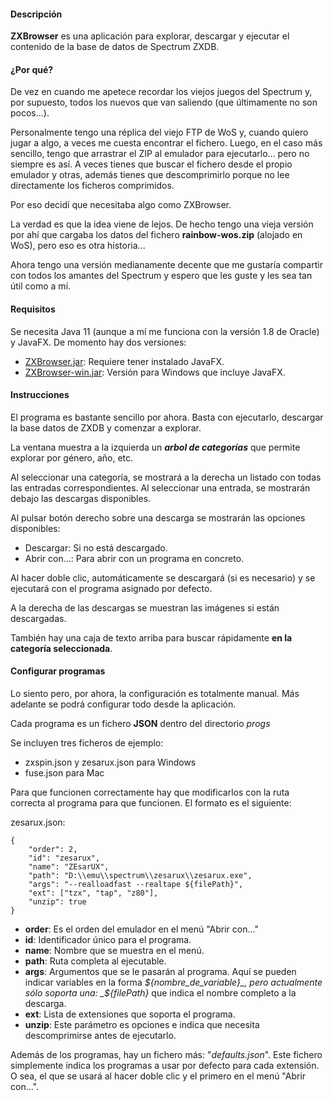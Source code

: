 #### Descripción
**ZXBrowser** es una aplicación para explorar, descargar y ejecutar el contenido de la base de datos de Spectrum ZXDB.

#### ¿Por qué?
De vez en cuando me apetece recordar los viejos juegos del Spectrum y, por supuesto, todos los nuevos que van saliendo
(que últimamente no son pocos...).

Personalmente tengo una réplica del viejo FTP de WoS y, cuando quiero jugar a algo, a
veces me cuesta encontrar el fichero. Luego, en el caso más sencillo, tengo que arrastrar el ZIP al emulador para
ejecutarlo... pero no siempre es así. A veces tienes que buscar el fichero desde el propio emulador y otras, además
tienes que descomprimirlo porque no lee directamente los ficheros comprimidos.

Por eso decidí que necesitaba algo como ZXBrowser.

La verdad es que la idea viene de lejos. De hecho tengo una vieja versión por ahí que cargaba los datos del fichero
**rainbow-wos.zip** (alojado en WoS), pero eso es otra historia...

Ahora tengo una versión medianamente decente que me gustaría compartir con todos los amantes del Spectrum y espero que
les guste y les sea tan útil como a mí.

#### Requisitos
Se necesita Java 11 (aunque a mí me funciona con la versión 1.8 de Oracle) y JavaFX.
De momento hay dos versiones:
- [ZXBrowser.jar](https://github.com/area51bis/zxbrowser/blob/main/bin/ZXBrowser.zip): Requiere tener instalado JavaFX.
- [ZXBrowser-win.jar](https://github.com/area51bis/zxbrowser/blob/main/bin/ZXBrowser-win.zip): Versión para Windows que incluye JavaFX.

#### Instrucciones
El programa es bastante sencillo por ahora. Basta con ejecutarlo, descargar la base datos de ZXDB y comenzar a explorar.

La ventana muestra a la izquierda un _**arbol de categorías**_ que permite explorar por género, año, etc.

Al seleccionar una categoría, se mostrará a la derecha un listado con todas las entradas correspondientes. Al
seleccionar una entrada, se mostrarán debajo las descargas disponibles.

Al pulsar botón derecho sobre una descarga se mostrarán las opciones disponibles:
- Descargar: Si no está descargado.
- Abrir con...: Para abrir con un programa en concreto.

Al hacer doble clic, automáticamente se descargará (si es necesario) y se ejecutará con el programa asignado por
defecto.

A la derecha de las descargas se muestran las imágenes si están descargadas.

También hay una caja de texto arriba para buscar rápidamente **en la categoría seleccionada**.

#### Configurar programas
Lo siento pero, por ahora, la configuración es totalmente manual. Más adelante se podrá configurar todo desde la
aplicación.

Cada programa es un fichero **JSON** dentro del directorio _progs_

Se incluyen tres ficheros de ejemplo:
- zxspin.json y zesarux.json para Windows
- fuse.json para Mac

Para que funcionen correctamente hay que modificarlos con la ruta correcta al programa para que funcionen. El formato es
el siguiente: 

zesarux.json:
```
{
    "order": 2,
    "id": "zesarux",
    "name": "ZEsarUX",
    "path": "D:\\emu\\spectrum\\zesarux\\zesarux.exe",
    "args": "--realloadfast --realtape ${filePath}",
    "ext": ["tzx", "tap", "z80"],
    "unzip": true
}
```
- **order**: Es el orden del emulador en el menú "Abrir con..."
- **id**: Identificador único para el programa.
- **name**: Nombre que se muestra en el menú.
- **path**: Ruta completa al ejecutable.
- **args**: Argumentos que se le pasarán al programa. Aquí se pueden indicar variables en la forma _${nombre_de_variable}_,
    pero actualmente sólo soporta una: _${filePath}_ que indica el nombre completo a la descarga.
- **ext**: Lista de extensiones que soporta el programa.
- **unzip**: Este parámetro es opciones e indica que necesita descomprimirse antes de ejecutarlo.

Además de los programas, hay un fichero más: "_defaults.json_". Este fichero simplemente indica los programas a usar por
defecto para cada extensión. O sea, el que se usará al hacer doble clic y el primero en el menú "Abrir con...".
